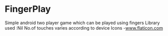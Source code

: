 # FingerPlay
Simple android two player game which can be played using fingers
Library used :Nil
No.of touches varies according to device
Icons -www.flaticon.com
